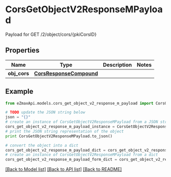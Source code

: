 # CorsGetObjectV2ResponseMPayload

Payload for GET /2/object/cors/{pkiCorsID}

## Properties

Name | Type | Description | Notes
------------ | ------------- | ------------- | -------------
**obj_cors** | [**CorsResponseCompound**](CorsResponseCompound.md) |  | 

## Example

```python
from eZmaxApi.models.cors_get_object_v2_response_m_payload import CorsGetObjectV2ResponseMPayload

# TODO update the JSON string below
json = "{}"
# create an instance of CorsGetObjectV2ResponseMPayload from a JSON string
cors_get_object_v2_response_m_payload_instance = CorsGetObjectV2ResponseMPayload.from_json(json)
# print the JSON string representation of the object
print CorsGetObjectV2ResponseMPayload.to_json()

# convert the object into a dict
cors_get_object_v2_response_m_payload_dict = cors_get_object_v2_response_m_payload_instance.to_dict()
# create an instance of CorsGetObjectV2ResponseMPayload from a dict
cors_get_object_v2_response_m_payload_form_dict = cors_get_object_v2_response_m_payload.from_dict(cors_get_object_v2_response_m_payload_dict)
```
[[Back to Model list]](../README.md#documentation-for-models) [[Back to API list]](../README.md#documentation-for-api-endpoints) [[Back to README]](../README.md)


